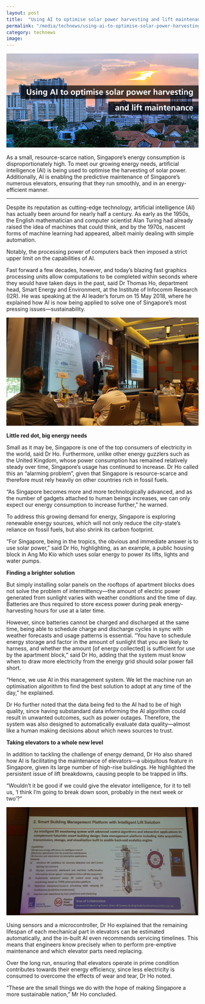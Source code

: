 ```yaml
---
layout: post
title:  "Using AI to optimise solar power harvesting and lift maintenance"
permalink: "/media/technews/using-ai-to-optimise-solar-power-harvesting-and-lift-maintenance"
category: technews
image: 
---
```


![use ai to optimise solar power harvesting and lift maintenance](/images/technews/using-ai-to-optimise-solar-power-harvesting-and-lift-maintenance-part-1.jpg)

As a small, resource-scarce nation, Singapore’s energy consumption is disproportionately high. To meet our growing energy needs, artificial intelligence (AI) is being used to optimise the harvesting of solar power. Additionally, AI is enabling the predictive maintenance of Singapore’s numerous elevators, ensuring that they run smoothly, and in an energy-efficient manner. 

---

Despite its reputation as cutting-edge technology, artificial intelligence (AI) has actually been around for nearly half a century. As early as the 1950s, the English mathematician and computer scientist Alan Turing had already raised the idea of machines that could think, and by the 1970s, nascent forms of machine learning had appeared, albeit mainly dealing with simple automation. 

Notably, the processing power of computers back then imposed a strict upper limit on the capabilities of AI. 

Fast forward a few decades, however, and today’s blazing fast graphics processing units allow computations to be completed within seconds where they would have taken days in the past, said Dr Thomas Ho, department head, Smart Energy and Environment, at the Institute of Infocomm Research (I2R). He was speaking at the AI leader’s forum on 15 May 2018, where he explained how AI is now being applied to solve one of Singapore’s most pressing issues—sustainability. 

![ai leader forum](/images/technews/using-ai-to-optimise-solar-power-harvesting-and-lift-maintenance-part-2.JPG)


**Little red dot, big energy needs**

Small as it may be, Singapore is one of the top consumers of electricity in the world, said Dr Ho. Furthermore, unlike other energy guzzlers such as the United Kingdom, whose power consumption has remained relatively steady over time, Singapore’s usage has continued to increase. Dr Ho called this an “alarming problem”, given that Singapore is resource-scarce and therefore must rely heavily on other countries rich in fossil fuels. 

“As Singapore becomes more and more technologically advanced, and as the number of gadgets attached to human beings increases, we can only expect our energy consumption to increase further,” he warned.

To address this growing demand for energy, Singapore is exploring renewable energy sources, which will not only reduce the city-state’s reliance on fossil fuels, but also shrink its carbon footprint.

“For Singapore, being in the tropics, the obvious and immediate answer is to use solar power,” said Dr Ho, highlighting, as an example, a public housing block in Ang Mo Kio which uses solar energy to power its lifts, lights and water pumps.


**Finding a brighter solution**

But simply installing solar panels on the rooftops of apartment blocks does not solve the problem of intermittency—the amount of electric power generated from sunlight varies with weather conditions and the time of day. Batteries are thus required to store excess power during peak energy-harvesting hours for use at a later time.

However, since batteries cannot be charged and discharged at the same time, being able to schedule charge and discharge cycles in sync with weather forecasts and usage patterns is essential. “You have to schedule energy storage and factor in the amount of sunlight that you are likely to harness, and whether the amount [of energy collected] is sufficient for use by the apartment block,” said Dr Ho, adding that the system must know when to draw more electricity from the energy grid should solar power fall short.

“Hence, we use AI in this management system. We let the machine run an optimisation algorithm to find the best solution to adopt at any time of the day,” he explained.

Dr Ho further noted that the data being fed to the AI had to be of high quality, since having substandard data informing the AI algorithm could result in unwanted outcomes, such as power outages. Therefore, the system was also designed to automatically evaluate data quality—almost like a human making decisions about which news sources to trust.


**Taking elevators to a whole new level**

In addition to tackling the challenge of energy demand, Dr Ho also shared how AI is facilitating the maintenance of elevators—a ubiquitous feature in Singapore, given its large number of high-rise buildings. He highlighted the persistent issue of lift breakdowns, causing people to be trapped in lifts.
 
“Wouldn’t it be good if we could give the elevator intelligence, for it to tell us, ‘I think I’m going to break down soon, probably in the next week or two’?” 

![ai leader forum slide](/images/technews/using-ai-to-optimise-solar-power-harvesting-and-lift-maintenance-part-3.PNG)

Using sensors and a microcontroller, Dr Ho explained that the remaining lifespan of each mechanical part in elevators can be estimated automatically, and the in-built AI even recommends servicing timelines. This means that engineers know precisely when to perform pre-emptive maintenance and which elevator parts need replacing. 

Over the long run, ensuring that elevators operate in prime condition contributes towards their energy efficiency, since less electricity is consumed to overcome the effects of wear and tear, Dr Ho noted.

“These are the small things we do with the hope of making Singapore a more sustainable nation,” Mr Ho concluded.
